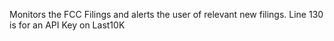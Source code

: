 Monitors the FCC Filings and alerts the user of relevant new filings.
Line 130 is for an API Key on Last10K
